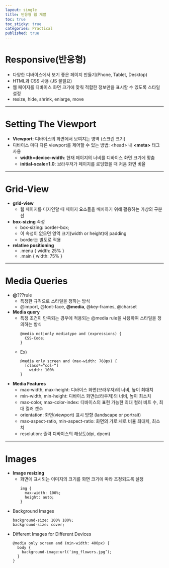 ```yaml
---
layout: single
title: 반응형 웹 개발
toc: true
toc_sticky: true
categories: Practical
published: true
---
```


# Responsive(반응형)
* 다양한 디바이스에서 보기 좋은 페이지 만들기(Phone, Tablet, Desktop)
* HTML과 CSS 사용 (JS 불필요)
* 웹 페이지를 디바이스 화면 크기에 맞춰 적합한 정보만을 표시할 수 있도록 스타일 설정
* resize, hide, shrink, enlarge, move

----------

# Setting The Viewport
* **Viewport**: 디바이스의 화면에서 보여지는 영역 (스크린 크기)
* 디바이스 마다 다른 viewport를 제어할 수 있는 방법: \<head\> 내 **\<meta\>** 태그 사용
    * **width=device-width**: 현재 페이지의 너비를 디바이스 화면 크기에 맞춤
    * **initial-scale=1.0**: 브라우저가 페이지를 로딩했을 때 처음 화면 비율

----------

# Grid-View
* **grid-view**
    * 웹 페이지를 디자인할 때 페이지 요소들을 배치하기 위해 활용하는 가상의 구분선
* **box-sizing** 속성
    * box-sizing: border-box;
    * 이 속성이 없으면 영역 크기(width or height)에 padding
    * border는 별도로 적용
* **relative positioning**
    * .menu { width: 25% }
    * .main { width: 75% }

----------

# Media Queries 
* **@**???rule
    * 특정한 규칙으로 스타일을 정하는 방식
    * @import, @font-face, **@media**, @key-frames, @charset
* **Media query**
    * 특정 조건이 만족되는 경우에 적용되는 @media rule을 사용하여 스타일을 정의하는 방식
      ```
      @media not|only mediatype and (expressions) {
        CSS-Code;
      }
      ```
    * Ex)
      ```
      @media only screen and (max-width: 768px) {
        [class*=“col-“]
          width: 100%
      }
      ```
* **Media Features**
    * max-width, max-height: 디바이스 화면(브라우저)의 너비, 높이 최대치
    * min-width, min-height: 디바이스 화면(브라우저)의 너비, 높이 최소치
    * max-color, max-color-index: 디바이스의 표현 가능한 최대 컬러 비트 수, 최대 컬러 갯수
    * orientation: 화면(viewport) 표시 방향 (landscape or portrait)
    * max-aspect-ratio, min-aspect-ratio: 화면의 가로:세로 비율 최대치, 최소치
    * resolution: 출력 디바이스의 해상도(dpi, dpcm)

----------

# Images
* **Image resizing** 
    * 화면에 표시되는 이미지의 크기를 화면 크기에 따라 조정되도록 설정
      ```
      img {
        max-width: 100%;
        height: auto;
      }
      ```
* Background Images
  ```
  background-size: 100% 100%;
  background-size: cover;
  ```
* Different Images for Different Devices
  ```
  @media only screen and (min-width: 400px) {
    body {
      background-image:url(‘img_flowers.jpg’);
    }
  }
  ```
